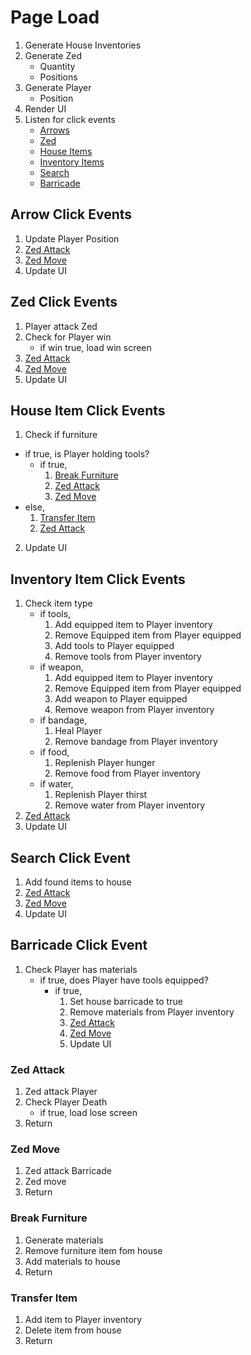 # Page Load
1. Generate House Inventories
2. Generate Zed
    - Quantity
    - Positions
3. Generate Player
    - Position
4. Render UI
5. Listen for click events
    - [Arrows](#arrow-click-events)
    - [Zed](#zed-click-events)
    - [House Items](#house-item-click-events)
    - [Inventory Items](#inventory-item-click-events)
    - [Search](#search-click-event)
    - [Barricade](#barricade-click-event)

## Arrow Click Events
1. Update Player Position
2. [Zed Attack](#zed-attack)
3. [Zed Move](#zed-move)
4. Update UI

## Zed Click Events
1. Player attack Zed
2. Check for Player win
    - if win true, load win screen
3. [Zed Attack](#zed-attack)
4. [Zed Move](#zed-move)
5. Update UI

## House Item Click Events
1. Check if furniture
  - if true, is Player holding tools?
    - if true,
        1. [Break Furniture](#break-furniture)
        2. [Zed Attack](#zed-attack)
        3. [Zed Move](#zed-move)
  - else,
    1. [Transfer Item](#transfer-item)
    2. [Zed Attack](#zed-attack)
2. Update UI

## Inventory Item Click Events
1. Check item type
    - if tools,
      1. Add equipped item to Player inventory
      2. Remove Equipped item from Player equipped
      3. Add tools to Player equipped
      4. Remove tools from Player inventory
    - if weapon,
      1. Add equipped item to Player inventory
      2. Remove Equipped item from Player equipped
      3. Add weapon to Player equipped
      4. Remove weapon from Player inventory
    - if bandage,
      1. Heal Player
      2. Remove bandage from Player inventory
    - if food,
      1. Replenish Player hunger
      2. Remove food from Player inventory
    - if water,
      1. Replenish Player thirst
      2. Remove water from Player inventory
2. [Zed Attack](#zed-attack)
3. Update UI

## Search Click Event
1. Add found items to house
2. [Zed Attack](#zed-attack)
3. [Zed Move](#zed-move)
4. Update UI

## Barricade Click Event
1. Check Player has materials
    - if true, does Player have tools equipped?
      - if true,
        1. Set house barricade to true
        2. Remove materials from Player inventory
        3. [Zed Attack](#zed-attack)
        4. [Zed Move](#zed-move)
        5. Update UI

### Zed Attack
1. Zed attack Player
2. Check Player Death
    - if true, load lose screen
3. Return

### Zed Move
1. Zed attack Barricade
2. Zed move
3. Return

### Break Furniture
1. Generate materials
2. Remove furniture item fom house
3. Add materials to house
4. Return

### Transfer Item
1. Add item to Player inventory
2. Delete item from house
3. Return
